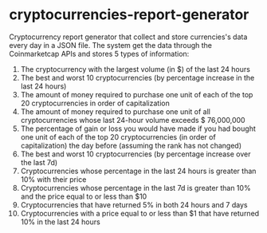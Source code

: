 # cryptocurrencies-report-generator
Cryptocurrency report generator that collect and store currencies's data every day in a JSON file. The system get the data through the Coinmarketcap APIs and stores 5 types of information:

1. The cryptocurrency with the largest volume (in $) of the last 24 hours
2. The best and worst 10 cryptocurrencies (by percentage increase in the last 24 hours)
3. The amount of money required to purchase one unit of each of the top 20 cryptocurrencies in order of capitalization
4. The amount of money required to purchase one unit of all cryptocurrencies whose last 24-hour volume exceeds $ 76,000,000
5. The percentage of gain or loss you would have made if you had bought one unit of each of the top 20 cryptocurrencies (in order of capitalization) the day before (assuming the      rank has not changed)
6. The best and worst 10 cryptocurrencies (by percentage increase over the last 7d)
7. Cryptocurrencies whose percentage in the last 24 hours is greater than 10% with their price
8. Cryptocurrencies whose percentage in the last 7d is greater than 10% and the price equal to or less than $10
9. Cryptocurrencies that have returned 5% in both 24 hours and 7 days
10. Cryptocurrencies with a price equal to or less than $1 that have returned 10% in the last 24 hours
